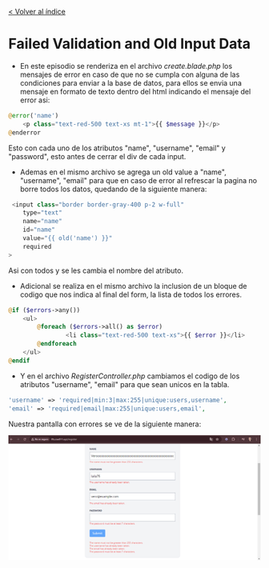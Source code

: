 [< Volver al índice](../index.md)

# Failed Validation and Old Input Data

- En este episodio se renderiza en el archivo _create.blade.php_ los mensajes de error en caso de que no se cumpla con alguna de las condiciones para enviar a la base de datos, para ellos se envia una mensaje en formato de texto dentro del html indicando el mensaje del error asi:

```php
@error('name')
    <p class="text-red-500 text-xs mt-1">{{ $message }}</p>
@enderror
```

Esto con cada uno de los atributos "name", "username", "email" y "password", esto antes de cerrar el div de cada input.

- Ademas en el mismo archivo se agrega un old value a "name", "username", "email" para que en caso de error al refrescar la pagina no borre todos los datos, quedando de la siguiente manera:

```php
 <input class="border border-gray-400 p-2 w-full"
    type="text"
    name="name"
    id="name"
    value="{{ old('name') }}"
    required
>
```

Asi con todos y se les cambia el nombre del atributo.

- Adicional se realiza en el mismo archivo la inclusion de un bloque de codigo que nos indica al final del form, la lista de todos los errores.

```php
@if ($errors->any())
    <ul>
        @foreach ($errors->all() as $error)
                <li class="text-red-500 text-xs">{{ $error }}</li>
        @endforeach
    </ul>
@endif
```

- Y en el archivo _RegisterController.php_ cambiamos el codigo de los atributos "username", "email" para que sean unicos en la tabla.

```php
'username' => 'required|min:3|max:255|unique:users,username',
'email' => 'required|email|max:255|unique:users,email',
```

Nuestra pantalla con errores se ve de la siguiente manera:

![Errors-Registration-Form](../images/Errors-Registration-Form.png)

